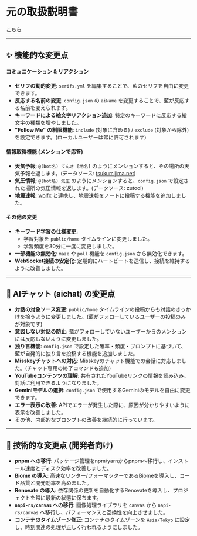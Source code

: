 # 元の取扱説明書
[こちら](./torisetu.md)

---

## ✨ 機能的な変更点

#### コミュニケーション & リアクション
- **セリフの動的変更**: `serifs.yml` を編集することで、藍のセリフを自由に変更できます。
- **反応する名前の変更**: `config.json` の `aiName` を変更することで、藍が反応する名前を変えられます。
- **キーワードによる絵文字リアクション追加**: 特定のキーワードに反応する絵文字の種類を増やしました。
- **"Follow Me" の制限機能**: `include` (対象に含める) / `exclude` (対象から除外) を設定できます。(ローカルユーザーは常に許可されます)

#### 情報取得機能 (メンションで応答)
- **天気予報**: `@(bot名) てんき [地名]` のようにメンションすると、その場所の天気予報を返します。(データソース: [tsukumijima.net](https://weather.tsukumijima.net/))
- **気圧情報**: `@(bot名) 気圧` のようにメンションすると、`config.json` で設定された場所の気圧情報を返します。(データソース: zutool)
- **地震速報**: [wolfx](https://github.com/wolf-dog) と連携し、地震速報をノートに投稿する機能を追加しました。

#### その他の変更
- **キーワード学習の仕様変更**:
  - 学習対象を `public/home` タイムラインに変更しました。
  - 学習頻度を30分に一度に変更しました。
- **一部機能の無効化**: `maze` や `poll` 機能を `config.json` から無効化できます。
- **WebSocket接続の安定化**: 定期的にハートビートを送信し、接続を維持するように改善しました。

---

## 🤖 AIチャット (aichat) の変更点
- **対話の対象ソース変更**: `public/home` タイムラインの投稿からも対話のきっかけを拾うように変更しました。(藍がフォローしているユーザーの投稿のみが対象です)
- **意図しない対話の防止**: 藍がフォローしていないユーザーからのメンションには反応しないように変更しました。
- **独り言機能**: `config.json` で設定した確率・頻度・プロンプトに基づいて、藍が自発的に独り言を投稿する機能を追加しました。
- **Misskeyチャットへの対応**: Misskeyのチャット機能での会話に対応しました。(チャット専用の終了コマンドも追加)
- **YouTubeコンテンツの理解**: 共有されたYouTubeリンクの情報を読み込み、対話に利用できるようになりました。
- **Geminiモデルの選択**: `config.json` で使用するGeminiのモデルを自由に変更できます。
- **エラー表示の改善**: APIでエラーが発生した際に、原因が分かりやすいように表示を改善しました。
- その他、内部的なプロンプトの改善を継続的に行っています。

---

## 🔧 技術的な変更点 (開発者向け)
- **pnpm への移行**: パッケージ管理をnpm/yarnからpnpmへ移行し、インストール速度とディスク効率を改善しました。
- **Biome の導入**: 高速なリンター/フォーマッターであるBiomeを導入し、コード品質と開発効率を高めました。
- **Renovate の導入**: 依存関係の更新を自動化するRenovateを導入し、プロジェクトを常に最新の状態に保ちます。
- **`napi-rs/canvas` への移行**: 画像処理ライブラリを `canvas` から `napi-rs/canvas` へ移行し、パフォーマンスと互換性を向上させました。
- **コンテナのタイムゾーン修正**: コンテナのタイムゾーンを `Asia/Tokyo` に設定し、時刻関連の処理が正しく行われるようにしました。
